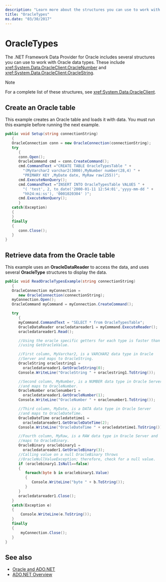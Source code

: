```yaml
---
description: "Learn more about the structures you can use to work with Oracle data types, including OracleNumber and OracleString."
title: "OracleTypes"
ms.date: "03/30/2017"
---
```

# OracleTypes

The .NET Framework Data Provider for Oracle includes several structures you can use to work with Oracle data types. These include <xref:System.Data.OracleClient.OracleNumber> and <xref:System.Data.OracleClient.OracleString>.

> [!NOTE]
> For a complete list of these structures, see <xref:System.Data.OracleClient>.

## Create an Oracle table

 This example creates an Oracle table and loads it with data. You must run this example before running the next example.

```csharp
public void Setup(string connectionString)
   {
   OracleConnection conn = new OracleConnection(connectionString);
   try
      {
      conn.Open();
      OracleCommand cmd = conn.CreateCommand();
      cmd.CommandText ="CREATE TABLE OracleTypesTable " +
        "(MyVarchar2 varchar2(3000),MyNumber number(28,4) " +
        "PRIMARY KEY ,MyDate date, MyRaw raw(255))";
      cmd.ExecuteNonQuery();
      cmd.CommandText ="INSERT INTO OracleTypesTable VALUES " +
        "( 'test', 2, to_date('2000-01-11 12:54:01','yyyy-mm-dd " +
        "hh24:mi:ss'), '0001020304' )";
      cmd.ExecuteNonQuery();
      }
   catch(Exception)
   {
   }
   finally
   {
      conn.Close();
   }
}
```

## Retrieve data from the Oracle table

 This example uses an **OracleDataReader** to access the data, and uses several **OracleType** structures to display the data.

```csharp
public void ReadOracleTypesExample(string connectionString)
   {
   OracleConnection myConnection =
      new OracleConnection(connectionString);
   myConnection.Open();
   OracleCommand myCommand = myConnection.CreateCommand();

   try
      {
      myCommand.CommandText = "SELECT * from OracleTypesTable";
      OracleDataReader oracledatareader1 = myCommand.ExecuteReader();
      oracledatareader1.Read();

      //Using the oracle specific getters for each type is faster than
      //using GetOracleValue.

      //First column, MyVarchar2, is a VARCHAR2 data type in Oracle
      //Server and maps to OracleString.
      OracleString oraclestring1 =
        oracledatareader1.GetOracleString(0);
      Console.WriteLine("OracleString " + oraclestring1.ToString());

      //Second column, MyNumber, is a NUMBER data type in Oracle Server
      //and maps to OracleNumber.
      OracleNumber oraclenumber1 =
        oracledatareader1.GetOracleNumber(1);
      Console.WriteLine("OracleNumber " + oraclenumber1.ToString());

      //Third column, MyDate, is a DATA data type in Oracle Server
      //and maps to OracleDateTime.
      OracleDateTime oracledatetime1 =
        oracledatareader1.GetOracleDateTime(2);
      Console.WriteLine("OracleDateTime " + oracledatetime1.ToString());

      //Fourth column, MyRaw, is a RAW data type in Oracle Server and
      //maps to OracleBinary.
      OracleBinary oraclebinary1 =
        oracledatareader1.GetOracleBinary(3);
      //Calling value on a null OracleBinary throws
      //OracleNullValueException; therefore, check for a null value.
      if (oraclebinary1.IsNull==false)
      {
         foreach(byte b in oraclebinary1.Value)
         {
            Console.WriteLine("byte " + b.ToString());
         }
      }
      oracledatareader1.Close();
   }
   catch(Exception e)
   {
       Console.WriteLine(e.ToString());
   }
   finally
   {
       myConnection.Close();
   }
}
```

## See also

- [Oracle and ADO.NET](oracle-and-adonet.md)
- [ADO.NET Overview](ado-net-overview.md)
